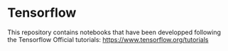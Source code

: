 # Tensorflow

This repository contains notebooks that have been developped following the Tensorflow Official tutorials: https://www.tensorflow.org/tutorials
